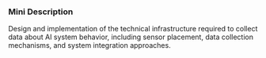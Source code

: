 ### Mini Description

Design and implementation of the technical infrastructure required to collect data about AI system behavior, including sensor placement, data collection mechanisms, and system integration approaches.
